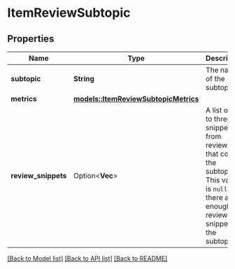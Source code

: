 # ItemReviewSubtopic

## Properties

Name | Type | Description | Notes
------------ | ------------- | ------------- | -------------
**subtopic** | **String** | The name of the subtopic. | 
**metrics** | [**models::ItemReviewSubtopicMetrics**](ItemReviewSubtopicMetrics.md) |  | 
**review_snippets** | Option<**Vec<String>**> | A list of up to three snippets from reviews that contain the subtopic. This value is `null` if there aren't enough review snippets for the subtopic. | [optional]

[[Back to Model list]](../README.md#documentation-for-models) [[Back to API list]](../README.md#documentation-for-api-endpoints) [[Back to README]](../README.md)


